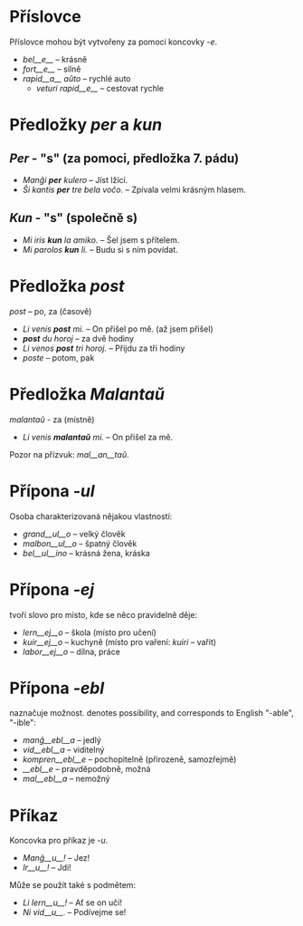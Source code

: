 # Příslovce

Příslovce mohou být vytvořeny za pomoci koncovky *-e*.

- *bel__e__*   – krásně
- *fort__e__*  – silně
- *rapid__a__ aŭto*   – rychlé auto
	- *veturi rapid__e__*   – cestovat rychle


# Předložky *per* a *kun*

## *Per* - "s" (za pomoci, předložka 7. pádu)

- *Manĝi __per__ kulero* – Jíst lžící.
- *Ŝi kantis __per__ tre bela voĉo.* – Zpívala velmi krásným hlasem.
 
## *Kun* - "s" (společně s)        

- *Mi iris __kun__ la amiko.*    – Šel jsem s přítelem.
- *Mi parolos __kun__ li.*       – Budu si s ním povídat.



# Předložka *post*

*post* – po, za (časově)

- *Li venis __post__ mi.*   – On přišel po mě. (až jsem přišel)
- *__post__ du horoj* – za dvě hodiny
- *Li venos __post__ tri horoj.* – Přijdu za tři hodiny
- *poste* – potom, pak


# Předložka *Malantaŭ*

*malantaŭ* - za (místně)

- *Li venis __malantaŭ__ mi.* – On přišel za mě. 

Pozor na přízvuk: *mal__an__taŭ*.
 
# Přípona *-ul*

Osoba charakterizovaná nějakou vlastností:

- *grand__ul__o*  – velký člověk
- *malbon__ul__o* – špatný člověk
- *bel__ul__ino*  – krásná žena, kráska

 

# Přípona *-ej*

tvoří slovo pro místo, kde se něco pravidelně děje:

- *lern__ej__o*  – škola (místo pro učení)
- *kuir__ej__o*  – kuchyně (místo pro vaření: *kuiri* – vařit)
- *labor__ej__o* – dílna, práce 
 

# Přípona *-ebl*

naznačuje možnost. denotes possibility, and corresponds to English "-able", "-ible":

- *manĝ__ebl__a* – jedlý
- *vid__ebl__a* – viditelný
- *kompren__ebl__e* – pochopitelně (přirozeně, samozřejmě)
- *__ebl__e* – pravděpodobně, možná
- *mal__ebl__a* – nemožný


# Příkaz

Koncovka pro příkaz je *-u*.

- *Manĝ__u__!*   – Jez!
- *Ir__u__!*   – Jdi!

Může se použít také s podmětem:

- *Li lern__u__!* – Ať se on učí! 
- *Ni vid__u__.*  – Podívejme se!
 
